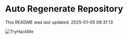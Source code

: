 # Auto Regenerate Repository

This README was last updated: 2025-01-05 09:31:13

 ![TryHackMe](https://tryhackme.com/badge/533634)